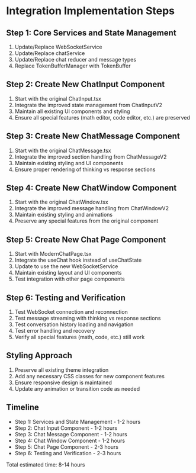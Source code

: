 # Integration Implementation Steps

## Step 1: Core Services and State Management
1. Update/Replace WebSocketService
2. Update/Replace chatService
3. Update/Replace chat reducer and message types
4. Replace TokenBufferManager with TokenBuffer

## Step 2: Create New ChatInput Component
1. Start with the original ChatInput.tsx
2. Integrate the improved state management from ChatInputV2
3. Maintain all existing UI components and styling
4. Ensure all special features (math editor, code editor, etc.) are preserved

## Step 3: Create New ChatMessage Component
1. Start with the original ChatMessage.tsx
2. Integrate the improved section handling from ChatMessageV2
3. Maintain existing styling and UI components
4. Ensure proper rendering of thinking vs response sections

## Step 4: Create New ChatWindow Component
1. Start with the original ChatWindow.tsx
2. Integrate the improved message handling from ChatWindowV2
3. Maintain existing styling and animations
4. Preserve any special features from the original component

## Step 5: Create New Chat Page Component
1. Start with ModernChatPage.tsx
2. Integrate the useChat hook instead of useChatState
3. Update to use the new WebSocketService
4. Maintain existing layout and UI components
5. Test integration with other page components

## Step 6: Testing and Verification
1. Test WebSocket connection and reconnection
2. Test message streaming with thinking vs response sections
3. Test conversation history loading and navigation
4. Test error handling and recovery
5. Verify all special features (math, code, etc.) still work

## Styling Approach
1. Preserve all existing theme integration
2. Add any necessary CSS classes for new component features
3. Ensure responsive design is maintained
4. Update any animation or transition code as needed

## Timeline
- Step 1: Services and State Management - 1-2 hours
- Step 2: Chat Input Component - 1-2 hours
- Step 3: Chat Message Component - 1-2 hours
- Step 4: Chat Window Component - 1-2 hours
- Step 5: Chat Page Component - 2-3 hours
- Step 6: Testing and Verification - 2-3 hours

Total estimated time: 8-14 hours